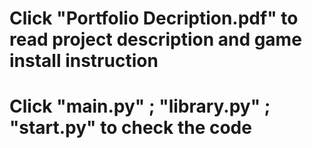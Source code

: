# Click "Portfolio Decription.pdf" to read project description and game install instruction
# Click "main.py" ; "library.py" ; "start.py" to check the code
